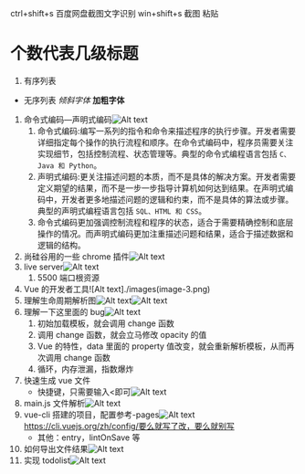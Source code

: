 ctrl+shift+s 百度网盘截图文字识别
win+shift+s 截图 粘贴

# 个数代表几级标题

1. 有序列表

- 无序列表
  _倾斜字体_
  **加粗字体**

1. 命令式编码—声明式编码![Alt text](./images/image-0.png)
   1. 命令式编码:编写一系列的指令和命令来描述程序的执行步骤。开发者需要详细指定每个操作的执行流程和顺序。在命令式编码中，程序员需要关注实现细节，包括控制流程、状态管理等。典型的命令式编程语言包括 `C、Java 和 Python`。
   2. 声明式编码:更关注描述问题的本质，而不是具体的解决方案。开发者需要定义期望的结果，而不是一步一步指导计算机如何达到结果。在声明式编码中，开发者更多地描述问题的逻辑和约束，而不是具体的算法或步骤。典型的声明式编程语言包括 `SQL、HTML 和 CSS`。
   3. 命令式编码更加强调控制流程和程序的状态，适合于需要精确控制和底层操作的情况。而声明式编码更加注重描述问题和结果，适合于描述数据和逻辑的结构。
2. 尚硅谷用的一些 chrome 插件![Alt text](./images/image-1.png)
3. live server![Alt text](./imagesimage-2.png)
   1. 5500 端口根资源
4. Vue 的开发者工具![Alt text]./images(image-3.png)
5. 理解生命周期解析图![Alt text](images/image-4.1.png)![Alt text](images/image-4.png)
6. 理解一下这里面的 bug![Alt text](./imagesimage-5.png)
   1. 初始加载模板，就会调用 change 函数
   2. 调用 change 函数，就会立马修改 opacity 的值
   3. Vue 的特性，data 里面的 property 值改变，就会重新解析模板，从而再次调用 change 函数
   4. 循环，内存泄漏，指数爆炸
7. 快速生成 vue 文件
   - 快捷键，只需要输入<即可![Alt text](./images/image-8.png)
8. main.js 文件解析![Alt text](./images/image-9.png)
9. vue-cli 搭建的项目，配置参考-pages![Alt text](./images/image-10.png)https://cli.vuejs.org/zh/config/要么就写了改，要么就别写
   - 其他：entry，lintOnSave 等
10. 如何导出文件结果![Alt text](./images/image-11.png)
11. 实现 todolist![Alt text](./images/image-12.png)
